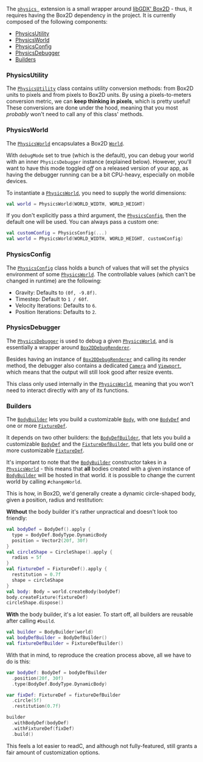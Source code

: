 The [`physics `]() extension is a small wrapper around [libGDX' Box2D](https://github.com/libgdx/libgdx/wiki/Box2d) - thus, it requires having the Box2D dependency in the project. It is currently composed of the following components:

- [PhysicsUtility](#physicsutility)
- [PhysicsWorld](#physicsworld)
- [PhysicsConfig](#physicsconfig)
- [PhysicsDebugger](#physicsdebugger)
- [Builders](#builders)

### PhysicsUtility
The [`PhysicsUtility`]() class contains utility conversion methods: from Box2D units to pixels and from pixels to Box2D units. By using a pixels-to-meters conversion metric, we can **keep thinking in pixels**, which is pretty useful! These conversions are done under the hood, meaning that you most *probably* won't need to call any of this class' methods.

### PhysicsWorld
The [`PhysicsWorld`]() encapsulates a Box2D [`World`](https://libgdx.badlogicgames.com/nightlies/docs/api/com/badlogic/gdx/physics/box2d/World.html). 

With `debugMode` set to true (which is the default), you can debug your world with an inner `PhysicsDebugger` instance (explained below). However, you'll want to have this mode toggled *off* on a released version of your app, as having the debugger running can be a bit CPU-heavy, especially on mobile devices.

To instantiate a [`PhysicsWorld`](), you need to supply the world dimensions:
```kotlin
val world = PhysicsWorld(WORLD_WIDTH, WORLD_HEIGHT)
```

If you don't explicitly pass a third argument, the [`PhysicsConfig`](), then the default one will be used. You can always pass a custom one:
```kotlin
val customConfig = PhysicsConfig(...)
val world = PhysicsWorld(WORLD_WIDTH, WORLD_HEIGHT, customConfig)
```

### PhysicsConfig
The [`PhysicsConfig`]() class holds a bunch of values that will set the physics environment of some [`PhysicsWorld`](). The controllable values (which can't be changed in runtime) are the following:

- Gravity: Defaults to `(0f, -9.8f)`.
- Timestep: Default to `1 / 60f`.
- Velocity Iterations: Defaults to `6`.
- Position Iterations: Defaults to `2`.

### PhysicsDebugger
The [`PhysicsDebugger`]() is used to debug a given [`PhysicsWorld`](), and is essentially a wrapper around [`Box2DDebugRenderer`](https://libgdx.badlogicgames.com/nightlies/docs/api/com/badlogic/gdx/physics/box2d/Box2DDebugRenderer.html).

Besides having an instance of [`Box2DDebugRenderer`]() and calling its render method, the debugger also contains a dedicated [`Camera`](https://github.com/libgdx/libgdx/wiki/Orthographic-camera) and [`Viewport`](https://github.com/libgdx/libgdx/wiki/Viewports), which means that the output will still look good after resize events.

This class only used internally in the [`PhysicsWorld`](), meaning that you won't need to interact directly with any of its functions.

### Builders

The [`BodyBuilder`]() lets you build a customizable [`Body`](), with one [`BodyDef`]() and one or more [`FixtureDef`]().

It depends on two other builders: the [`BodyDefBuilder`](), that lets you build a customizable [`BodyDef`](https://libgdx.badlogicgames.com/nightlies/docs/api/com/badlogic/gdx/physics/box2d/BodyDef.html) and the [`FixtureDefBuilder`](), that lets you build one or more customizable [`FixtureDef`](https://libgdx.badlogicgames.com/nightlies/docs/api/com/badlogic/gdx/physics/box2d/FixtureDef.html).

It's important to note that the [`BodyBuilder`]() constructor takes in a [`PhysicsWorld`]() - this means that **all** bodies created with a given instance of [`BodyBuilder`]() will be hosted in that world. it is possible to change the current world by calling `#changeWorld`.

This is how, in Box2D, we'd generally create a dynamic circle-shaped body, given a position, radius and restitution:

**Without** the body builder it's rather unpractical and doesn't look too friendly:

```kotlin
val bodyDef = BodyDef().apply {
  type = BodyDef.BodyType.DynamicBody
  position = Vector2(20f, 30f)
}
val circleShape = CircleShape().apply {
  radius = 5f
}
val fixtureDef = FixtureDef().apply {
  restitution = 0.7f
  shape = circleShape
}
val body: Body = world.createBody(bodyDef)
body.createFixture(fixtureDef)
circleShape.dispose()
```

**With** the body builder, it's a lot easier. To start off, all builders are reusable after calling `#build`.
```kotlin
val builder = BodyBuilder(world)
val bodyDefBuilder = BodyDefBuilder()
val fixtureDefBuilder = FixtureDefBuilder()
```

With that in mind, to reproduce the creation process above, all we have to do is this:
```kotlin
var bodyDef: BodyDef = bodyDefBuilder
  .position(20f, 30f)
  .type(BodyDef.BodyType.DynamicBody)

var fixDef: FixtureDef = fixtureDefBuilder
  .circle(5f)
  .restitution(0.7f)

builder
  .withBodyDef(bodyDef)
  .withFixtureDef(fixDef)
  .build()
```

This feels a lot easier to readC, and although not fully-featured, still grants a fair amount of customization options.
